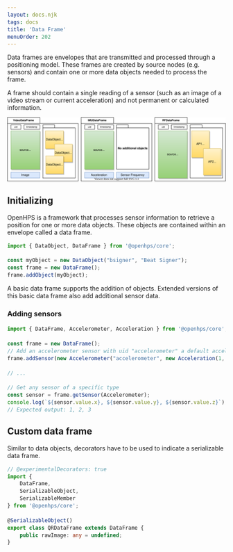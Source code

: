 ```yaml
---
layout: docs.njk
tags: docs
title: 'Data Frame'
menuOrder: 202
---
```

Data frames are envelopes that are transmitted and processed through a positioning model. These frames are created by source nodes (e.g. sensors) and contain one or more data objects needed to process the frame.

A frame should contain a single reading of a sensor (such as an image of a video stream or current acceleration) and not permanent or calculated information.

![Data frame visualization](/docs/core/media/images/dataframe.svg)

## Initializing
OpenHPS is a framework that processes sensor information to retrieve a position for one or more data objects. These objects are contained within an envelope called a data frame.

```ts twoslash
import { DataObject, DataFrame } from '@openhps/core';

const myObject = new DataObject("bsigner", "Beat Signer");
const frame = new DataFrame();
frame.addObject(myObject);
```

A basic data frame supports the addition of objects. Extended versions of this basic data frame also add additional sensor data.

### Adding sensors
```ts twoslash
import { DataFrame, Accelerometer, Acceleration } from '@openhps/core';

const frame = new DataFrame();
// Add an accelerometer sensor with uid "accelerometer" a default acceleration value and a frequency of 50 Hz
frame.addSensor(new Accelerometer("accelerometer", new Acceleration(1, 2, 3), 50));

// ...

// Get any sensor of a specific type
const sensor = frame.getSensor(Accelerometer);
console.log(`${sensor.value.x}, ${sensor.value.y}, ${sensor.value.z}`); 
// Expected output: 1, 2, 3
```

## Custom data frame
Similar to data objects, decorators have to be used to indicate a serializable data frame.

```ts twoslash
// @experimentalDecorators: true
import { 
    DataFrame,
    SerializableObject,
    SerializableMember
} from '@openhps/core';

@SerializableObject()
export class QRDataFrame extends DataFrame {
    public rawImage: any = undefined;
}
```